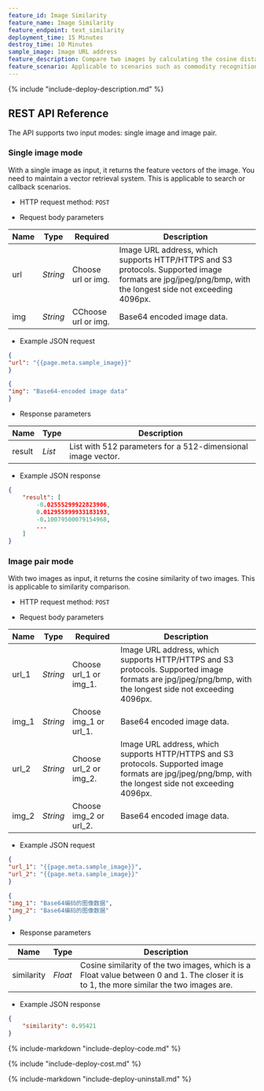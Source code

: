 ```yaml
---
feature_id: Image Similarity
feature_name: Image Similarity
feature_endpoint: text_similarity
deployment_time: 15 Minutes
destroy_time: 10 Minutes
sample_image: Image URL address
feature_description: Compare two images by calculating the cosine distance from the image feature vector and converting it into confidence, and return similarity score. 
feature_scenario: Applicable to scenarios such as commodity recognition, remake recognition, and intelligent photo albums.
---
```


{%
  include "include-deploy-description.md"
%}

## REST API Reference

The API supports two input modes: single image and image pair.

### Single image mode

With a single image as input, it returns the feature vectors of the image. You need to maintain a vector retrieval system. This is applicable to search or callback scenarios.

- HTTP request method: `POST`

- Request body parameters

| **Name**  | **Type**  | **Required** |  **Description**  |
|----------|-----------|------------|------------|
| url | *String* |Choose url or img.|Image URL address, which supports HTTP/HTTPS and S3 protocols. Supported image formats are jpg/jpeg/png/bmp, with the longest side not exceeding 4096px.|
| img | *String* |CChoose url or img.|Base64 encoded image data.|

- Example JSON request

``` json
{
"url": "{{page.meta.sample_image}}"
}
```

``` json
{
"img": "Base64-encoded image data"
}
```

- Response parameters

| **Name** | **Type** | **Description**  |
|----------|-----------|------------|
|result    |*List*   |List with 512 parameters for a 512-dimensional image vector.|

- Example JSON response

``` json
{
    "result": [
        -0.02555299922823906, 
        0.012955999933183193, 
        -0.10079500079154968, 
        ...
    ]
}
```
### Image pair mode

With two images as input, it returns the cosine similarity of two images. This is applicable to similarity comparison.

- HTTP request method: `POST`

- Request body parameters

| **Name**  | **Type**  | **Required** |  **Description**  |
|----------|-----------|------------|------------|
| url_1 | *String* |Choose url_1 or img_1.|Image URL address, which supports HTTP/HTTPS and S3 protocols. Supported image formats are jpg/jpeg/png/bmp, with the longest side not exceeding 4096px.|
| img_1 | *String* |Choose img_1 or url_1.|Base64 encoded image data.|
| url_2 | *String* |Choose url_2 or img_2.|Image URL address, which supports HTTP/HTTPS and S3 protocols. Supported image formats are jpg/jpeg/png/bmp, with the longest side not exceeding 4096px.|
| img_2 | *String* |Choose img_2 or url_2.|Base64 encoded image data.|

- Example JSON request

``` json
{
"url_1": "{{page.meta.sample_image}}",
"url_2": "{{page.meta.sample_image}}"
}
```

``` json
{
"img_1": "Base64编码的图像数据",
"img_2": "Base64编码的图像数据"
}
```

- Response parameters

| **Name** | **Type** | **Description**  |
|----------|-----------|------------|
|similarity    |*Float*   |Cosine similarity of the two images, which is a Float value between 0 and 1. The closer it is to 1, the more similar the two images are.|

- Example JSON response

``` json
{
    "similarity": 0.95421
}
```

{%
  include-markdown "include-deploy-code.md"
%}

{%
  include "include-deploy-cost.md"
%}

{%
  include-markdown "include-deploy-uninstall.md"
%}